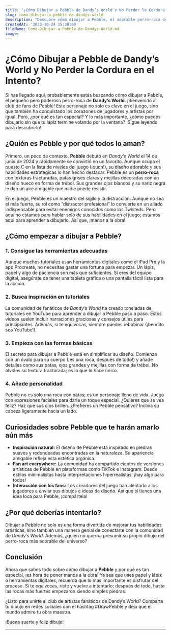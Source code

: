 ```yaml
---
title: "¿Cómo Dibujar a Pebble de Dandy’s World y No Perder la Cordura en el Intento?"
slug: como-dibujar-a-pebble-de-dandys-world
description: "Descubre cómo dibujar a Pebble, el adorable perro-roca de Dandy’s World, con trucos, tutoriales y datos curiosos que harán que te enamores de este personaje. ¡Haz que tus dibujos brillen como nunca!"
createdAt: '2023-10-24 15:30:00'
fileName: Como-Dibujar-a-Pebble-de-Dandys-World.md
image: 
---
```


# ¿Cómo Dibujar a Pebble de Dandy’s World y No Perder la Cordura en el Intento?

Si has llegado aquí, probablemente estás buscando cómo dibujar a Pebble, el pequeño pero poderoso perro-roca de **Dandy’s World**. ¡Bienvenido al club de fans de Pebble! Este personaje no solo es clave en el juego, sino que también ha conquistado los corazones de jugadores y artistas por igual. Pero, ¿por qué es tan especial? Y lo más importante, ¿cómo puedes dibujarlo sin que tu lápiz termine volando por la ventana? ¡Sigue leyendo para descubrirlo!

## ¿Quién es Pebble y por qué todos lo aman?

Primero, un poco de contexto. **Pebble** debutó en *Dandy’s World* el 14 de junio de 2024 y rápidamente se convirtió en un favorito. Aunque ocupa el puesto C en la lista de niveles del juego (¡ouch!), su diseño adorable y sus habilidades estratégicas lo han hecho destacar. Pebble es un **perro-roca** con texturas fracturadas, patas grises claras y mejillas decoradas con un diseño hueco en forma de trébol. Sus grandes ojos blancos y su nariz negra le dan un aire amigable que nadie puede resistir.

En el juego, Pebble es un maestro del sigilo y la distracción. Aunque no sea el más fuerte, su rol como “distractor profesional” lo convierte en un aliado indispensable para evitar enemigos conocidos como los Twisteds. Pero aquí no estamos para hablar solo de sus habilidades en el juego; estamos aquí para aprender a dibujarlo. Así que, ¡manos a la obra!

## ¿Cómo empezar a dibujar a Pebble?

### 1. **Consigue las herramientas adecuadas**
Aunque muchos tutoriales usan herramientas digitales como el iPad Pro y la app Procreate, no necesitas gastar una fortuna para empezar. Un lápiz, papel y algo de paciencia son más que suficientes. Si eres del equipo digital, asegúrate de tener una tableta gráfica o una pantalla táctil lista para la acción.

### 2. **Busca inspiración en tutoriales**
La comunidad de fanáticos de *Dandy’s World* ha creado toneladas de tutoriales en YouTube para aprender a dibujar a Pebble paso a paso. Estos videos suelen incluir narraciones graciosas y consejos útiles para principiantes. Además, si te equivocas, siempre puedes rebobinar (¡bendito sea YouTube!).

### 3. **Empieza con las formas básicas**
El secreto para dibujar a Pebble está en simplificar su diseño. Comienza con un óvalo para su cuerpo (¡es una roca, después de todo!) y añade detalles como sus patas, ojos grandes y mejillas con forma de trébol. No olvides su textura fracturada; es lo que lo hace único.

### 4. **Añade personalidad**
Pebble no es solo una roca con patas; es un personaje lleno de vida. Juega con expresiones faciales para darle un toque especial. ¿Quieres que se vea feliz? Haz que sus ojos brillen. ¿Prefieres un Pebble pensativo? Inclina su cabeza ligeramente hacia un lado.

## Curiosidades sobre Pebble que te harán amarlo aún más

- **Inspiración natural:** El diseño de Pebble está inspirado en piedras suaves y redondeadas encontradas en la naturaleza. Su apariencia amigable refleja esta estética orgánica.
- **Fan art everywhere:** La comunidad ha compartido cientos de versiones artísticas de Pebble en plataformas como TikTok e Instagram. Desde estilos minimalistas hasta interpretaciones hiperrealistas, ¡hay algo para todos!
- **Interacción con los fans:** Los creadores del juego han alentado a los jugadores a enviar sus dibujos e ideas de diseño. Así que si tienes una idea loca para Pebble, ¡compártela!

## ¿Por qué deberías intentarlo?

Dibujar a Pebble no solo es una forma divertida de mejorar tus habilidades artísticas, sino también una manera genial de conectarte con la comunidad de *Dandy’s World*. Además, ¿quién no querría presumir su propio dibujo del perro-roca más adorable del universo?

## Conclusión

Ahora que sabes todo sobre cómo dibujar a **Pebble** y por qué es tan especial, ¡es hora de poner manos a la obra! Ya sea que uses papel y lápiz o herramientas digitales, recuerda que lo más importante es disfrutar del proceso. Si te equivocas, ríete y vuelve a intentarlo; después de todo, hasta las rocas más fuertes empezaron siendo simples piedras.

¿Listo para unirte al club de artistas fanáticos de Dandy’s World? Comparte tu dibujo en redes sociales con el hashtag #DrawPebble y deja que el mundo admire tu obra maestra.

¡Buena suerte y feliz dibujo!

---